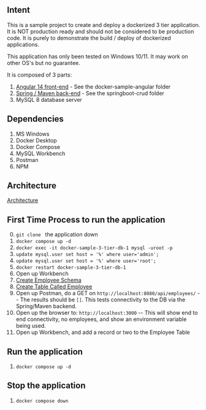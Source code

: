 ## Intent

This is a sample project to create and deploy a dockerized 3 tier application.  It is NOT production ready and should not be considered to be production code. It is purely to demonstrate the build / deploy of dockerized applications.  

This application has only been tested on Windows 10/11.  It may work on other OS's but no guarantee.  

It is composed of 3 parts:

1. [Angular 14 front-end](docker-sample-angular) - See the docker-sample-angular folder
2. [Spring / Maven back-end](springboot-crud) - See the springboot-crud folder
3. MySQL 8 database server

## Dependencies

1. MS Windows
2. Docker Desktop
2. Docker Compose
3. MySQL Workbench
4. Postman
5. NPM

## Architecture
[Architecture](assets/architecture.png)

## First Time Process to run the application

0. `git clone ` the application down
1. `docker compose up -d`
2. `docker exec -it docker-sample-3-tier-db-1 mysql -uroot -p`
3. `update mysql.user set host = '%' where user='admin';`
4. `update mysql.user set host = '%' where user='root';`
5. `docker restart docker-sample-3-tier-db-1`
5. Open up Workbench
6. [Create Employee Schema](main/docker-mysql-8/create-schema.sql)
6. [Create Table Called Employee](main/docker-mysql-8/create-table.sql) 
7. Open up Postman, do a GET on `http://localhost:8080/api/employees/` -- The results should be `[]`.  This tests connectivity to the DB via the Spring/Maven backend.
8. Open up the browser to:  `http://localhost:3000` -- This will show end to end connectivity, no employees, and show an environment variable being used.  
9. Open up Workbench, and add a record or two to the Employee Table

## Run the application

1. `docker compose up -d`

## Stop the application

1. `docker compose down`